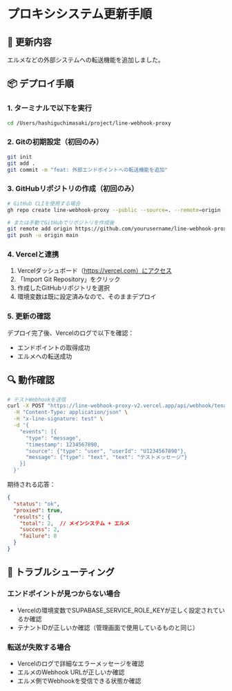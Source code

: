 # プロキシシステム更新手順

## 🔧 更新内容
エルメなどの外部システムへの転送機能を追加しました。

## 📦 デプロイ手順

### 1. ターミナルで以下を実行

```bash
cd /Users/hashiguchimasaki/project/line-webhook-proxy
```

### 2. Gitの初期設定（初回のみ）

```bash
git init
git add .
git commit -m "feat: 外部エンドポイントへの転送機能を追加"
```

### 3. GitHubリポジトリの作成（初回のみ）

```bash
# GitHub CLIを使用する場合
gh repo create line-webhook-proxy --public --source=. --remote=origin --push

# または手動でGitHubでリポジトリを作成後
git remote add origin https://github.com/yourusername/line-webhook-proxy.git
git push -u origin main
```

### 4. Vercelと連携

1. Vercelダッシュボード（https://vercel.com）にアクセス
2. 「Import Git Repository」をクリック
3. 作成したGitHubリポジトリを選択
4. 環境変数は既に設定済みなので、そのままデプロイ

### 5. 更新の確認

デプロイ完了後、Vercelのログで以下を確認：
- エンドポイントの取得成功
- エルメへの転送成功

## 🔍 動作確認

```bash
# テストWebhookを送信
curl -X POST "https://line-webhook-proxy-v2.vercel.app/api/webhook/tenant123" \
  -H "Content-Type: application/json" \
  -H "x-line-signature: test" \
  -d '{
    "events": [{
      "type": "message",
      "timestamp": 1234567890,
      "source": {"type": "user", "userId": "U1234567890"},
      "message": {"type": "text", "text": "テストメッセージ"}
    }]
  }'
```

期待される応答：
```json
{
  "status": "ok",
  "proxied": true,
  "results": {
    "total": 2,  // メインシステム + エルメ
    "success": 2,
    "failure": 0
  }
}
```

## 📝 トラブルシューティング

### エンドポイントが見つからない場合
- Vercelの環境変数でSUPABASE_SERVICE_ROLE_KEYが正しく設定されているか確認
- テナントIDが正しいか確認（管理画面で使用しているものと同じ）

### 転送が失敗する場合
- Vercelのログで詳細なエラーメッセージを確認
- エルメのWebhook URLが正しいか確認
- エルメ側でWebhookを受信できる状態か確認